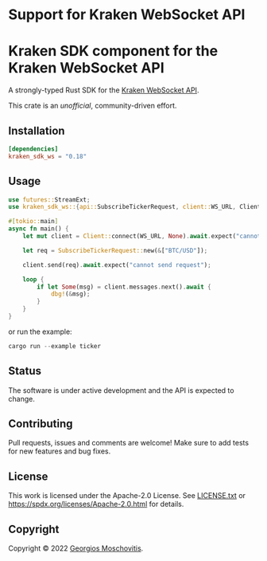 # Support for Kraken WebSocket API

# Kraken SDK component for the Kraken WebSocket API

A strongly-typed Rust SDK for the [Kraken WebSocket API](https://docs.kraken.com/websockets-v2).

This crate is an _unofficial_, community-driven effort.

## Installation

```toml
[dependencies]
kraken_sdk_ws = "0.18"
```

## Usage

```rs
use futures::StreamExt;
use kraken_sdk_ws::{api::SubscribeTickerRequest, client::WS_URL, Client};

#[tokio::main]
async fn main() {
    let mut client = Client::connect(WS_URL, None).await.expect("cannot connect");

    let req = SubscribeTickerRequest::new(&["BTC/USD"]);

    client.send(req).await.expect("cannot send request");

    loop {
        if let Some(msg) = client.messages.next().await {
            dbg!(&msg);
        }
    }
}
```

or run the example:

```rs
cargo run --example ticker
```

## Status

The software is under active development and the API is expected to change.

## Contributing

Pull requests, issues and comments are welcome! Make sure to add tests for new features and bug fixes.

## License

This work is licensed under the Apache-2.0 License. See [LICENSE.txt](LICENSE.txt) or <https://spdx.org/licenses/Apache-2.0.html> for details.

## Copyright

Copyright © 2022 [Georgios Moschovitis](https://gmosx.ninja).